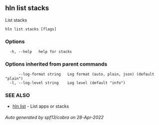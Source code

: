 ## hln list stacks

List stacks

```
hln list stacks [flags]
```

### Options

```
  -h, --help   help for stacks
```

### Options inherited from parent commands

```
      --log-format string   Log format (auto, plain, json) (default "plain")
  -l, --log-level string    Log level (default "info")
```

### SEE ALSO

* [hln list](hln_list.md)	 - List apps or stacks

###### Auto generated by spf13/cobra on 28-Apr-2022

